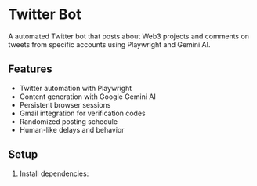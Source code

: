 # Twitter Bot

A automated Twitter bot that posts about Web3 projects and comments on tweets from specific accounts using Playwright and Gemini AI.

## Features

- Twitter automation with Playwright
- Content generation with Google Gemini AI
- Persistent browser sessions
- Gmail integration for verification codes
- Randomized posting schedule
- Human-like delays and behavior

## Setup

1. Install dependencies:
